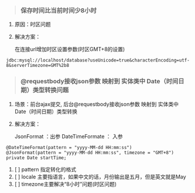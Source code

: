 > ### 保存时间比当前时间少8小时

1. 原因：时区问题

2. 解决方案：

   在连接url增加时区设置参数\(时区GMT+8的设置\)

```
jdbc:mysql://localhost/database?useUnicode=true&characterEncoding=utf-8&serverTimezone=GMT%2b8
```

> ### @requestbody接收json参数 映射到 实体类中 Date（时间日期）类型转换问题

1. 场景：前台ajax提交, 后台@requestbody接收json参数 映射到 实体类中 Date（时间日期）类型转换
2. 解决方案：

   JsonFormat ：出参     DateTimeFormate ： 入参

```
@DateTimeFormat(pattern = "yyyy-MM-dd HH:mm:ss")
@JsonFormat(pattern = "yyyy-MM-dd HH:mm:ss", timezone = "GMT+8")
private Date startTime;
```

1. [ ] pattern 指定转化的格式
2. [ ] locale  主要指语言，如果中文的话，月份输出是五月，但是英文就是May
3. [ ] timezone主要解决“8小时”问题\(时区问题\)



